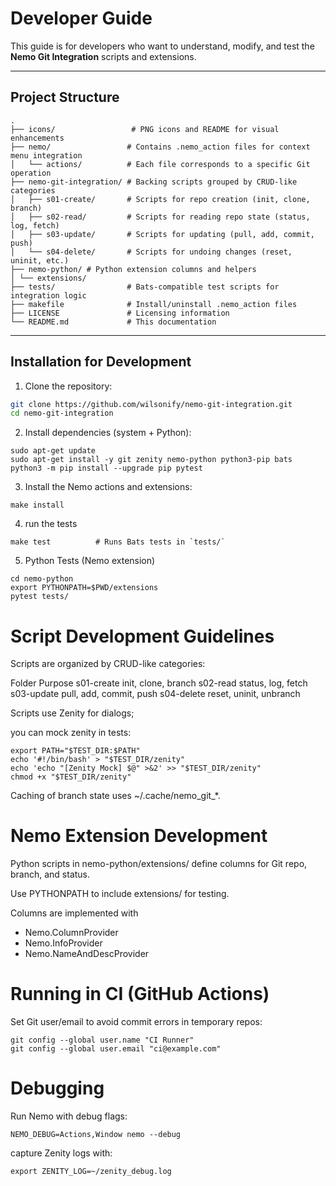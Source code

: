 Developer Guide
=====

This guide is for developers who want to understand, modify, and test the **Nemo Git Integration** scripts and extensions.

---

## Project Structure

```
.
├── icons/                 # PNG icons and README for visual enhancements
├── nemo/                 # Contains .nemo_action files for context menu integration
│   └── actions/          # Each file corresponds to a specific Git operation
├── nemo-git-integration/ # Backing scripts grouped by CRUD-like categories
│   ├── s01-create/       # Scripts for repo creation (init, clone, branch)
│   ├── s02-read/         # Scripts for reading repo state (status, log, fetch)
│   ├── s03-update/       # Scripts for updating (pull, add, commit, push)
│   └── s04-delete/       # Scripts for undoing changes (reset, uninit, etc.)
├── nemo-python/ # Python extension columns and helpers
│ └── extensions/
├── tests/                # Bats-compatible test scripts for integration logic
├── makefile              # Install/uninstall .nemo_action files
├── LICENSE               # Licensing information
└── README.md             # This documentation
```

---

## Installation for Development

1. Clone the repository:

```bash
git clone https://github.com/wilsonify/nemo-git-integration.git
cd nemo-git-integration
```

2. Install dependencies (system + Python):

```
sudo apt-get update
sudo apt-get install -y git zenity nemo-python python3-pip bats
python3 -m pip install --upgrade pip pytest
```

3. Install the Nemo actions and extensions:

```
make install
```

4. run the tests
```
make test          # Runs Bats tests in `tests/`
```


5. Python Tests (Nemo extension)

```
cd nemo-python
export PYTHONPATH=$PWD/extensions
pytest tests/
```

# Script Development Guidelines


Scripts are organized by CRUD-like categories:

Folder	Purpose
s01-create	init, clone, branch
s02-read	status, log, fetch
s03-update	pull, add, commit, push
s04-delete	reset, uninit, unbranch

Scripts use Zenity for dialogs; 

you can mock zenity in tests:
```
export PATH="$TEST_DIR:$PATH"
echo '#!/bin/bash' > "$TEST_DIR/zenity"
echo 'echo "[Zenity Mock] $@" >&2' >> "$TEST_DIR/zenity"
chmod +x "$TEST_DIR/zenity"
```

Caching of branch state uses ~/.cache/nemo_git_*.

# Nemo Extension Development

Python scripts in nemo-python/extensions/ define columns for Git repo, branch, and status.

Use PYTHONPATH to include extensions/ for testing.

Columns are implemented with 

* Nemo.ColumnProvider
* Nemo.InfoProvider
* Nemo.NameAndDescProvider


# Running in CI (GitHub Actions)

Set Git user/email to avoid commit errors in temporary repos:

```
git config --global user.name "CI Runner"
git config --global user.email "ci@example.com"
```


# Debugging

Run Nemo with debug flags:
```
NEMO_DEBUG=Actions,Window nemo --debug
```

capture Zenity logs with:
```
export ZENITY_LOG=~/zenity_debug.log
```
